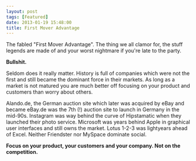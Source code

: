 ```yaml
---
layout: post
tags: [Featured]
date: 2013-01-19 15:48:00
title: First Mover Advantage
---
```

The fabled "First Mover Advantage". The thing we all clamor for, the stuff legends are made of and your worst nightmare if you're late to the party.

**Bullshit.**

Seldom does it really matter. History is full of companies which were not the first and still became the dominant force in their markets. As long as a market is not matured you are much better off focusing on your product and customers than worry about others.

Alando.de, the German auction site which later was acquired by eBay and became eBay.de was the 7th (!) auction site to launch in Germany in the mid-90s. Instagram was way behind the curve of Hipstamatic when they launched their photo service. Microsoft was years behind Apple in graphical user interfaces and still owns the market. Lotus 1-2-3 was lightyears ahead of Excel. Neither Friendster nor MySpace dominate social.

**Focus on your product, your customers and your company. Not on the competition.**